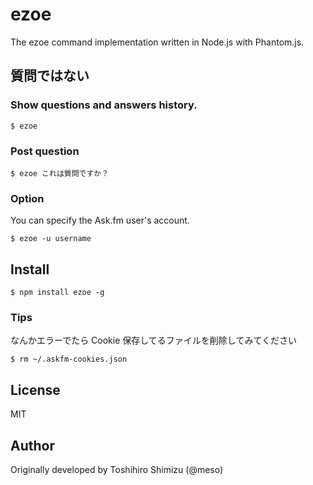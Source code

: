 # ezoe
The ezoe command implementation written in Node.js with Phantom.js.

## 質問ではない

### Show questions and answers history.

```
$ ezoe
```

### Post question

```
$ ezoe これは質問ですか？
```

### Option

You can specify the Ask.fm user's account.

```
$ ezoe -u username
```

## Install

```
$ npm install ezoe -g
```

### Tips

なんかエラーでたら Cookie 保存してるファイルを削除してみてください

```
$ rm ~/.askfm-cookies.json
```

## License

MIT

## Author

Originally developed by Toshihiro Shimizu (@meso)
